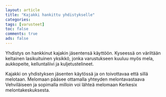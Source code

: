 ```yaml
---
layout: article 
title: "Kajakki hankittu yhdistykselle" 
categories: 
tags: [varusteet]
toc: false 
comments: true 
ads: false 
---
```


Yhdistys on hankkinut kajakin jäsentensä käyttöön. Kyseessä on väriltään
keltainen lasikuituinen yksikkö, jonka varustukseen kuuluu myös mela,
aukkopeite, kelluntaliivi ja kuljetustelineet.

Kajakki on yhdistyksen jäsenten käytössä ja on toivottavaa että sillä
melotaan. Melomaan pääsee ottamalla yhteyden melontavastaava
Vehviläiseen ja sopimalla milloin voi lähteä melomaan Kerkesix
melontakeskuksesta.

